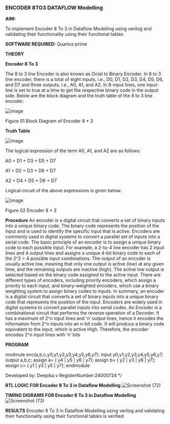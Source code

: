 ### ENCODER 8TO3 DATAFLOW Modelling

**AIM:**

To implement  Encoder 8 To 3 in Dataflow Modelling using verilog and validating their functionality using their functional tables

**SOFTWARE REQUIRED:** Quartus prime

**THEORY**

**Encoder 8 To 3**

The 8 to 3 line Encoder is also known as Octal to Binary Encoder. In 8 to 3 line encoder, there is a total of eight inputs, i.e., D0, D1, D2, D3, D4, D5, D6, and D7 and three outputs, i.e., A0, A1, and A2. In 8-input lines, one input-line is set to true at a time to get the respective binary code in the output side. Below are the block diagram and the truth table of the 8 to 3 line encoder.

![image](https://github.com/naavaneetha/ENCODER8TO3DATAFLOW/assets/154305477/0bc242c1-eb9e-4c47-afe5-30428470efc3)

Figure 01  Block Diagram of Encoder 8 * 3

**Truth Table**

![image](https://github.com/naavaneetha/ENCODER8TO3DATAFLOW/assets/154305477/35496b14-ae6e-4cd1-9abd-d6736b576575)

The logical expression of the term A0, A1, and A2 are as follows:

A0 = D1 + D3 + D5 + D7

A1 = D2 + D3 + D6 + D7

A2 = D4 + D5 + D6 + D7

Logical circuit of the above expressions is given below:

![image](https://github.com/naavaneetha/ENCODER8TO3DATAFLOW/assets/154305477/95acaee6-c873-4c75-89eb-ef09fb158053)

Figure 02  Encoder 8 * 3

**Procedure**
An encoder is a digital circuit that converts a set of binary inputs into a unique binary code. The
 binary code represents the position of the input and is used to identify the specific input that is
 active. Encoders are commonly used in digital systems to convert a parallel set of inputs into a
 serial code. The basic principle of an encoder is to assign a unique binary code to each possible
 input. For example, a 2-to-4 line encoder has 2 input lines and 4 output lines and assigns a unique
 4-bit binary code to each of the 2^2 = 4 possible input combinations. The output of an encoder is
 usually active low, meaning that only one output is active (low) at any given time, and the
 remaining outputs are inactive (high). The active low output is selected based on the binary code
 assigned to the active input. There are different types of encoders, including priority encoders,
 which assign a priority to each input, and binary-weighted encoders, which use a binary weighting
 system to assign binary codes to inputs. In summary, an encoder is a digital circuit that converts a
 set of binary inputs into a unique binary code that represents the position of the input. Encoders
 are widely used in digital systems to convert parallel inputs into serial codes. An Encoder is a
 combinational circuit that performs the reverse operation of a Decoder. It has a maximum of 2^n
 input lines and ‘n’ output lines, hence it encodes the information from 2^n inputs into an n-bit
 code. It will produce a binary code equivalent to the input, which is active High. Therefore, the
 encoder encodes 2^n input lines with ‘n’ bits

**PROGRAM**

 modmule enc(a,b,c,y0,y1,y2,y3,y4,y5,y6,y7);
 input y0,y1,y2,y3,y4,y5,y6,y7;
 output a,b,c;
 assign a= ( y4 | y5 | y6 | y7);
 assign b= ( y2 | y3 | y6 | y7);
 assign c= ( y1 | y3 | y5 | y7);
 endmodule

Developed by: Deepika.v
RegisterNumber:24000724
*/

**RTL LOGIC FOR Encoder 8 To 3 in Dataflow Modelling**
![Screenshot (72)](https://github.com/user-attachments/assets/a0b86620-dd81-47ab-a04e-c006a89981f7)


**TIMING DIGRAMS FOR Encoder 8 To 3 in Dataflow Modelling**
![Screenshot (73)](https://github.com/user-attachments/assets/1b4ed63b-7879-4e0c-8fae-67b0ae1b0719)


**RESULTS**
Encoder 8 To 3 in Dataflow Modelling using verilog and validating their functionality using their
 functional tables is verified




